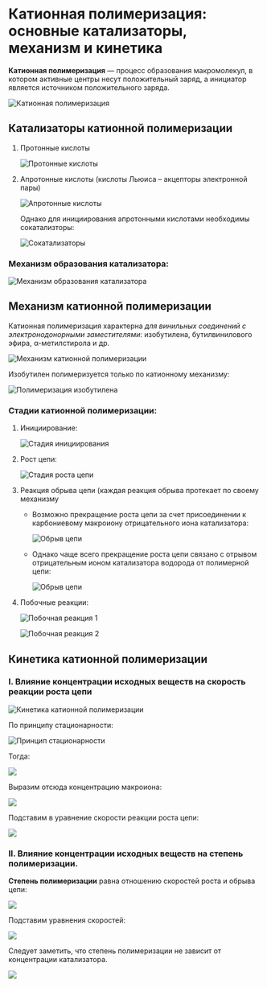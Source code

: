 # Катионная полимеризация: основные катализаторы, механизм и кинетика

**Катионная полимеризация** — процесс образования макромолекул, в котором активные центры несут положительный заряд, а инициатор является источником положительного заряда.

![Катионная полимеризация](../images/vms/kationnaya-polimerizaciya/kat_clip_image001.png)


## Катализаторы катионной полимеризации

1.  Протонные кислоты

    ![Протонные кислоты](../images/vms/kationnaya-polimerizaciya/kat_clip_image001_0000.png)

2.  Апротонные кислоты (кислоты Льюиса – акцепторы электронной пары)

    ![Апротонные кислоты](../images/vms/kationnaya-polimerizaciya/kat_clip_image001_0001.png)

    Однако для инициирования апротонными кислотами необходимы сокатализторы:

    ![Сокатализаторы](../images/vms/kationnaya-polimerizaciya/kat_clip_image001_0002.png)


### Механизм образования катализатора:

![Механизм образования катализатора](../images/vms/kationnaya-polimerizaciya/kat_clip_image001_0003.png)

## Механизм катионной полимеризации

Катионная полимеризация характерна *для винильных соединений с электронодонорными заместителями*: изобутилена, бутилвинилового эфира, α-метилстирола и др.

![Механизм катионной полимеризации](../images/vms/kationnaya-polimerizaciya/kat_clip_image001_0004.png)

Изобутилен полимеризуется только по катионному механизму:

![Полимеризация изобутилена](../images/vms/kationnaya-polimerizaciya/kat_clip_image001_0020.png)

### Стадии катионной полимеризации:

1.  Инициирование:

    ![Стадия инициирования](../images/vms/kationnaya-polimerizaciya/kat_clip_image001_0006.png)

2.  Рост цепи:

    ![Стадия роста цепи](../images/vms/kationnaya-polimerizaciya/kat_clip_image001_0007.png)

3.  Реакция обрыва цепи (каждая реакция обрыва протекает по своему механизму
    -   Возможно прекращение роста цепи за счет присоединении к карбониевому макроиону отрицательного иона катализатора:

        ![Обрыв цепи](../images/vms/kationnaya-polimerizaciya/kat_clip_image001_0008.png)

    -   Однако чаще всего прекращение роста цепи связано с отрывом отрицательным ионом катализатора водорода от полимерной цепи:

        ![Обрыв цепи](../images/vms/kationnaya-polimerizaciya/kat_clip_image001_0009.png)

4.  Побочные реакции:

    ![Побочная реакция 1](../images/vms/kationnaya-polimerizaciya/kat_clip_image001_0010.png)

    ![Побочная реакция 2](../images/vms/kationnaya-polimerizaciya/kat_clip_image001_0011.png)


## Кинетика катионной полимеризации

### I. Влияние концентрации исходных веществ на скорость реакции роста цепи

![Кинетика катионной полимеризации](../images/vms/kationnaya-polimerizaciya/kat_clip_image001_0012.png)

По принципу стационарности:

![Принцип стационарности](../images/vms/kationnaya-polimerizaciya/kat_clip_image001_0013.png)

Тогда:

![](../images/vms/kationnaya-polimerizaciya/kat_clip_image001_0014.png)

Выразим отсюда концентрацию макроиона:

![](../images/vms/kationnaya-polimerizaciya/kat_clip_image001_0015.png)

Подставим в уравнение скорости реакции роста цепи:

![](../images/vms/kationnaya-polimerizaciya/kat_clip_image001_0016.png)

### II. Влияние концентрации исходных веществ на степень полимеризации.

**Степень полимеризации** равна отношению скоростей роста и обрыва цепи:

![](../images/vms/kationnaya-polimerizaciya/kat_clip_image001_0017.png)

Подставим уравнения скоростей:

![](../images/vms/kationnaya-polimerizaciya/kat_clip_image001_0018.png)

Следует заметить, что степень полимеризации не зависит от концентрации катализатора.

![](../images/vms/kationnaya-polimerizaciya/kat_clip_image001_0019.png)

